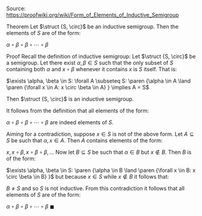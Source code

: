 # 

Source: https://proofwiki.org/wiki/Form_of_Elements_of_Inductive_Semigroup

Theorem
Let $\struct {S, \circ}$ be an inductive semigroup.
Then the elements of $S$ are of the form:

$\alpha \circ \beta \circ \beta \circ \cdots \circ \beta$


Proof
Recall the definition of inductive semigroup:
Let $\struct {S, \circ}$ be a semigroup.
Let there exist $\alpha, \beta \in S$ such that the only subset of $S$ containing both $\alpha$ and $x \circ \beta$ whenever it contains $x$ is $S$ itself.
That is:

$\exists \alpha, \beta \in S: \forall A \subseteq S: \paren {\alpha \in A \land \paren {\forall x \in A: x \circ \beta \in A} } \implies A = S$

Then $\struct {S, \circ}$ is an inductive semigroup.

It follows from the definition that all elements of the form:

$\alpha \circ \beta \circ \beta \circ \cdots \circ \beta$
are indeed elements of $S$.

Aiming for a contradiction, suppose $x \in S$ is not of the above form.
Let $A \subseteq S$ be such that $\alpha, x \in A$.
Then $A$ contains elements of the form:

$x, x \circ \beta, x \circ \beta \circ \beta, \ldots$
Now let $B \subseteq S$ be such that $\alpha \in B$ but $x \notin B$.
Then $B$ is of the form:

$\exists \alpha, \beta \in S: \paren {\alpha \in B \land \paren {\forall x \in B: x \circ \beta \in B} }$
but because $x \in S$ while $x \notin B$ it follows that:

$B \ne S$
and so $S$ is not inductive.
From this contradiction it follows that all elements of $S$ are of the form:

$\alpha \circ \beta \circ \beta \circ \cdots \circ \beta$
$\blacksquare$





